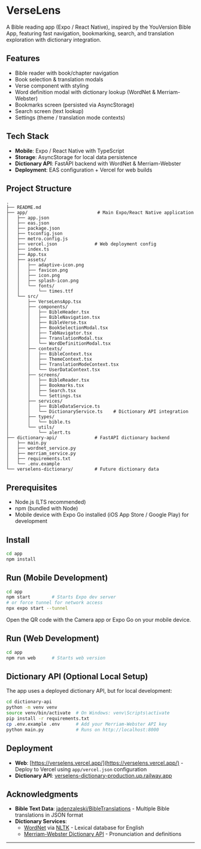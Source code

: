 # VerseLens

A Bible reading app (Expo / React Native), inspired by the YouVersion Bible App, featuring fast navigation, bookmarking, search, and translation exploration with dictionary integration.

## Features
- Bible reader with book/chapter navigation
- Book selection & translation modals  
- Verse component with styling
- Word definition modal with dictionary lookup (WordNet & Merriam-Webster)
- Bookmarks screen (persisted via AsyncStorage)
- Search screen (text lookup)
- Settings (theme / translation mode contexts)

## Tech Stack
- **Mobile**: Expo / React Native with TypeScript
- **Storage**: AsyncStorage for local data persistence
- **Dictionary API**: FastAPI backend with WordNet & Merriam-Webster
- **Deployment**: EAS configuration + Vercel for web builds

## Project Structure
```
.
├── README.md
├── app/                          # Main Expo/React Native application
│   ├── app.json
│   ├── eas.json
│   ├── package.json
│   ├── tsconfig.json
│   ├── metro.config.js
│   ├── vercel.json              # Web deployment config
│   ├── index.ts
│   ├── App.tsx
│   ├── assets/
│   │   ├── adaptive-icon.png
│   │   ├── favicon.png
│   │   ├── icon.png
│   │   ├── splash-icon.png
│   │   └── fonts/
│   │       └── times.ttf
│   └── src/
│       ├── VerseLensApp.tsx
│       ├── components/
│       │   ├── BibleHeader.tsx
│       │   ├── BibleNavigation.tsx
│       │   ├── BibleVerse.tsx
│       │   ├── BookSelectionModal.tsx
│       │   ├── TabNavigator.tsx
│       │   ├── TranslationModal.tsx
│       │   └── WordDefinitionModal.tsx
│       ├── contexts/
│       │   ├── BibleContext.tsx
│       │   ├── ThemeContext.tsx
│       │   ├── TranslationModeContext.tsx
│       │   └── UserDataContext.tsx
│       ├── screens/ 
│       │   ├── BibleReader.tsx
│       │   ├── Bookmarks.tsx
│       │   ├── Search.tsx
│       │   └── Settings.tsx
│       ├── services/
│       │   ├── BibleDataService.ts
│       │   └── DictionaryService.ts    # Dictionary API integration
│       ├── types/
│       │   └── bible.ts
│       └── utils/
│           └── alert.ts
├── dictionary-api/              # FastAPI dictionary backend
│   ├── main.py
│   ├── wordnet_service.py
│   ├── merriam_service.py
│   ├── requirements.txt
│   └── .env.example
└── verselens-dictionary/        # Future dictionary data
```

## Prerequisites
- Node.js (LTS recommended)
- npm (bundled with Node)
- Mobile device with Expo Go installed (iOS App Store / Google Play) for development

## Install
```bash
cd app
npm install
```

## Run (Mobile Development)
```bash
cd app
npm start        # Starts Expo dev server
# or force tunnel for network access
npx expo start --tunnel
```
Open the QR code with the Camera app or Expo Go on your mobile device.

## Run (Web Development)  
```bash
cd app
npm run web      # Starts web version
```

## Dictionary API (Optional Local Setup)
The app uses a deployed dictionary API, but for local development:

```bash
cd dictionary-api
python -m venv venv
source venv/bin/activate  # On Windows: venv\Scripts\activate
pip install -r requirements.txt
cp .env.example .env      # Add your Merriam-Webster API key
python main.py            # Runs on http://localhost:8000
```

## Deployment
- **Web**: [https://verselens.vercel.app/](https://verselens.vercel.app/) - Deploy to Vercel using `app/vercel.json` configuration
- **Dictionary API**: [verselens-dictionary-production.up.railway.app](https://verselens-dictionary-production.up.railway.app/)

## Acknowledgments
- **Bible Text Data**: [jadenzaleski/BibleTranslations](https://github.com/jadenzaleski/BibleTranslations) - Multiple Bible translations in JSON format
- **Dictionary Services**: 
  - [WordNet](https://wordnet.princeton.edu/) via [NLTK](https://www.nltk.org/) - Lexical database for English
  - [Merriam-Webster Dictionary API](https://dictionaryapi.com/) - Pronunciation and definitions
---
